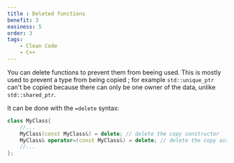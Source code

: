 ```yaml
---
title : Deleted functions
benefit: 3
easiness: 5
order: 3
tags:
    - Clean Code
    - C++
---
```


You can delete functions to prevent them from beeing used. This is mostly used to prevent a type from being copied ; for example `std::unique_ptr` can't be copied because there can only be one owner of the data, unlike `std::shared_ptr`.

It can be done with the `=delete` syntax:

```cpp
class MyClass{
    //...
    MyClass(const MyClass&) = delete; // delete the copy constructor
    MyClass& operator=(const MyClass&) = delete; // delete the copy assignment
    //...
};
```